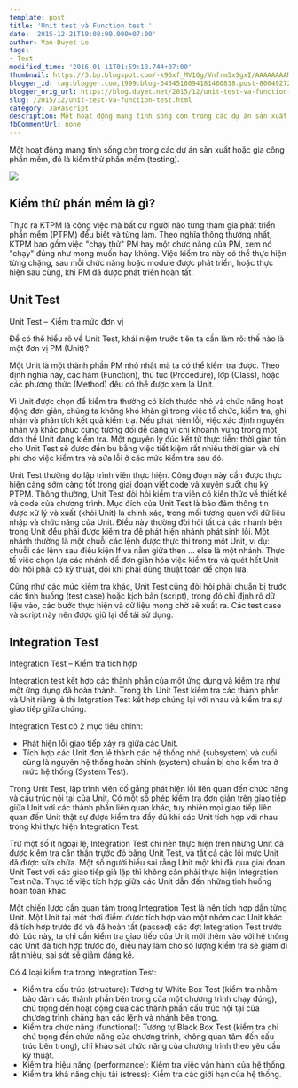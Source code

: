 ```yaml
---
template: post
title: 'Unit test và Function test '
date: '2015-12-21T19:08:00.000+07:00'
author: Van-Duyet Le
tags:
- Test
modified_time: '2016-01-11T01:59:18.744+07:00'
thumbnail: https://3.bp.blogspot.com/-k9Gxf_MV1Gg/Vnfrm5xSgxI/AAAAAAAAMMs/bicR-4BjnmU/s1600/unit-test.jpg
blogger_id: tag:blogger.com,1999:blog-3454518094181460838.post-8004927281160524746
blogger_orig_url: https://blog.duyet.net/2015/12/unit-test-va-function-test.html
slug: /2015/12/unit-test-va-function-test.html
category: Javascript
description: Một hoạt động mang tính sống còn trong các dự án sản xuất hoặc gia công phần mềm, đó là kiểm thử phần mềm (testing).
fbCommentUrl: none
---
```


Một hoạt động mang tính sống còn trong các dự án sản xuất hoặc gia công phần mềm, đó là kiểm thử phần mềm (testing).

![](https://3.bp.blogspot.com/-k9Gxf_MV1Gg/Vnfrm5xSgxI/AAAAAAAAMMs/bicR-4BjnmU/s1600/unit-test.jpg)

## Kiểm thử phần mềm là gì? ##
Thực ra KTPM là công việc mà bất cứ người nào từng tham gia phát triển phần mềm (PTPM) đều biết và từng làm.
Theo nghĩa thông thường nhất, KTPM bao gồm việc "chạy thử" PM hay một chức năng của PM, xem nó "chạy" đúng như mong muốn hay không. Việc kiểm tra này có thể thực hiện từng chặng, sau mỗi chức năng hoặc module được phát triển, hoặc thực hiện sau cùng, khi PM đã được phát triển hoàn tất.

## Unit Test ##

Unit Test – Kiểm tra mức đơn vị

Để có thể hiểu rõ về Unit Test, khái niệm trước tiên ta cần làm rõ: thế nào là một đơn vị PM (Unit)? 

Một Unit là một thành phần PM nhỏ nhất mà ta có thể kiểm tra được. Theo định nghĩa này, các hàm (Function), thủ tục (Procedure), lớp (Class), hoặc các phương thức (Method) đều có thể được xem là Unit.

Vì Unit được chọn để kiểm tra thường có kích thước nhỏ và chức năng hoạt động đơn giản, chúng ta không khó khăn gì trong việc tổ chức, kiểm tra, ghi nhận và phân tích kết quả kiểm tra. Nếu phát hiện lỗi, việc xác định nguyên nhân và khắc phục cũng tương đối dễ dàng vì chỉ khoanh vùng trong một đơn thể Unit đang kiểm tra. Một nguyên lý đúc kết từ thực tiễn: thời gian tốn cho Unit Test sẽ được đền bù bằng việc tiết kiệm rất nhiều thời gian và chi phí cho việc kiểm tra và sửa lỗi ở các mức kiểm tra sau đó. 

Unit Test thường do lập trình viên thực hiện. Công đoạn này cần được thực hiện càng sớm càng tốt trong giai đoạn viết code và xuyên suốt chu kỳ PTPM. Thông thường, Unit Test đòi hỏi kiểm tra viên có kiến thức về thiết kế và code của chương trình. Mục đích của Unit Test là bảo đảm thông tin được xử lý và xuất (khỏi Unit) là chính xác, trong mối tương quan với dữ liệu nhập và chức năng của Unit. Điều này thường đòi hỏi tất cả các nhánh bên trong Unit đều phải được kiểm tra để phát hiện nhánh phát sinh lỗi. Một nhánh thường là một chuỗi các lệnh được thực thi trong một Unit, ví dụ: chuỗi các lệnh sau điều kiện If và nằm giữa then ... else là một nhánh. Thực tế việc chọn lựa các nhánh để đơn giản hóa việc kiểm tra và quét hết Unit đòi hỏi phải có kỹ thuật, đôi khi phải dùng thuật toán để chọn lựa.

Cũng như các mức kiểm tra khác, Unit Test cũng đòi hỏi phải chuẩn bị trước các tình huống (test case) hoặc kịch bản (script), trong đó chỉ định rõ dữ liệu vào, các bước thực hiện và dữ liệu mong chờ sẽ xuất ra. Các test case và script này nên được giữ lại để tái sử dụng.

## Integration Test  ##

Integration Test – Kiểm tra tích hợp

Integration test kết hợp các thành phần của một ứng dụng và kiểm tra như một ứng dụng đã hoàn thành. Trong khi Unit Test kiểm tra các thành phần và Unit riêng lẻ thì Intgration Test kết hợp chúng lại với nhau và kiểm tra sự giao tiếp giữa chúng. 

Integration Test có 2 mục tiêu chính:

- Phát hiện lỗi giao tiếp xảy ra giữa các Unit.
- Tích hợp các Unit đơn lẻ thành các hệ thống nhỏ (subsystem) và cuối cùng là nguyên hệ thống hoàn chỉnh (system) chuẩn bị cho kiểm tra ở mức hệ thống (System Test).

Trong Unit Test, lập trình viên cố gắng phát hiện lỗi liên quan đến chức năng và cấu trúc nội tại của Unit. Có một số phép kiểm tra đơn giản trên giao tiếp giữa Unit với các thành phần liên quan khác, tuy nhiên mọi giao tiếp liên quan đến Unit thật sự được kiểm tra đầy đủ khi các Unit tích hợp với nhau trong khi thực hiện Integration Test.

Trừ một số ít ngoại lệ, Integration Test chỉ nên thực hiện trên những Unit đã được kiểm tra cẩn thận trước đó bằng Unit Test, và tất cả các lỗi mức Unit đã được sửa chữa. Một số người hiểu sai rằng Unit một khi đã qua giai đoạn Unit Test với các giao tiếp giả lập thì không cần phải thực hiện Integration Test nữa. Thực tế việc tích hợp giữa các Unit dẫn đến những tình huống hoàn toàn khác.

Một chiến lược cần quan tâm trong Integration Test là nên tích hợp dần từng Unit. Một Unit tại một thời điểm được tích hợp vào một nhóm các Unit khác đã tích hợp trước đó và đã hoàn tất (passed) các đợt Integration Test trước đó. Lúc này, ta chỉ cần kiểm tra giao tiếp của Unit mới thêm vào với hệ thống các Unit đã tích hợp trước đó, điều này làm cho số lượng kiểm tra sẽ giảm đi rất nhiều, sai sót sẽ giảm đáng kể.

Có 4 loại kiểm tra trong Integration Test:

- Kiểm tra cấu trúc (structure): Tương tự White Box Test (kiểm tra nhằm bảo đảm các thành phần bên trong của một chương trình chạy đúng), chú trọng đến hoạt động của các thành phần cấu trúc nội tại của chương trình chẳng hạn các lệnh và nhánh bên trong.
- Kiểm tra chức năng (functional): Tương tự Black Box Test (kiểm tra chỉ chú trọng đến chức năng của chương trình, không quan tâm đến cấu trúc bên trong), chỉ khảo sát chức năng của chương trình theo yêu cầu kỹ thuật.
- Kiểm tra hiệu năng (performance): Kiểm tra việc vận hành của hệ thống.
- Kiểm tra khả năng chịu tải (stress): Kiểm tra các giới hạn của hệ thống.
